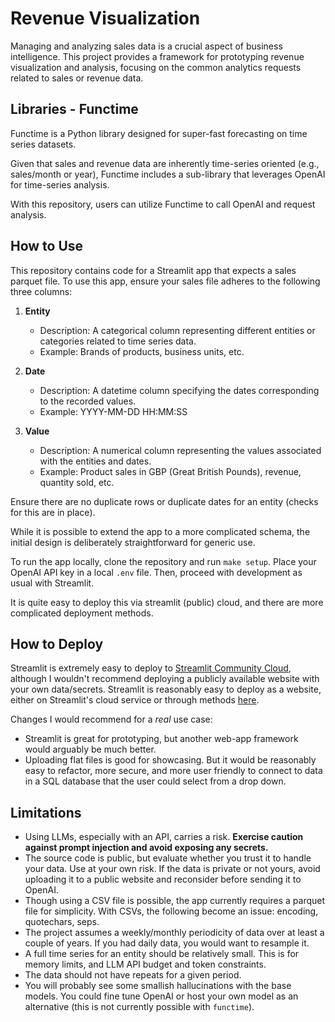 # Revenue Visualization

Managing and analyzing sales data is a crucial aspect of business intelligence. This project provides a framework for prototyping revenue visualization and analysis, focusing on the common analytics requests related to sales or revenue data.

## Libraries - Functime

Functime is a Python library designed for super-fast forecasting on time series datasets. 

Given that sales and revenue data are inherently time-series oriented (e.g., sales/month or year), Functime includes a sub-library that leverages OpenAI for time-series analysis.

With this repository, users can utilize Functime to call OpenAI and request analysis.

## How to Use

This repository contains code for a Streamlit app that expects a sales parquet file. To use this app, ensure your sales file adheres to the following three columns:

1. **Entity**
    - Description: A categorical column representing different entities or categories related to time series data.
    - Example: Brands of products, business units, etc.

2. **Date**
    - Description: A datetime column specifying the dates corresponding to the recorded values.
    - Example: YYYY-MM-DD HH:MM:SS

3. **Value**
    - Description: A numerical column representing the values associated with the entities and dates.
    - Example: Product sales in GBP (Great British Pounds), revenue, quantity sold, etc.

Ensure there are no duplicate rows or duplicate dates for an entity (checks for this are in place). 

While it is possible to extend the app to a more complicated schema, the initial design is deliberately straightforward for generic use.

To run the app locally, clone the repository and run `make setup`. Place your OpenAI API key in a local `.env` file. Then, proceed with development as usual with Streamlit.

It is quite easy to deploy this via streamlit (public) cloud, and there are more complicated deployment methods.

## How to Deploy
Streamlit is extremely easy to deploy to [Streamlit Community Cloud](https://streamlit.io/cloud), although I wouldn't recommend deploying a publicly available website with your own data/secrets.
Streamlit is reasonably easy to deploy as a website, either on Streamlit's cloud service or through methods [here](https://discuss.streamlit.io/t/streamlit-deployment-guide-wiki/5099).

Changes I would recommend for a *real* use case:
- Streamlit is great for prototyping, but another web-app framework would arguably be much better.
- Uploading flat files is good for showcasing. But it would be reasonably easy to refactor, more secure, and more user friendly to connect to data in a SQL database that the user could select from a drop down.

## Limitations

- Using LLMs, especially with an API, carries a risk. **Exercise caution against prompt injection and avoid exposing any secrets.**
- The source code is public, but evaluate whether you trust it to handle your data. Use at your own risk. If the data is private or not yours, avoid uploading it to a public website and reconsider before sending it to OpenAI.
- Though using a CSV file is possible, the app currently requires a parquet file for simplicity. With CSVs, the following become an issue: encoding, quotechars, seps.
- The project assumes a weekly/monthly periodicity of data over at least a couple of years. If you had daily data, you would want to resample it.
- A full time series for an entity should be relatively small. This is for memory limits, and LLM API budget and token constraints.
- The data should not have repeats for a given period.
- You will probably see some smallish hallucinations with the base models. You could fine tune OpenAI or host your own model as an alternative (this is not currently possible with `functime`).
